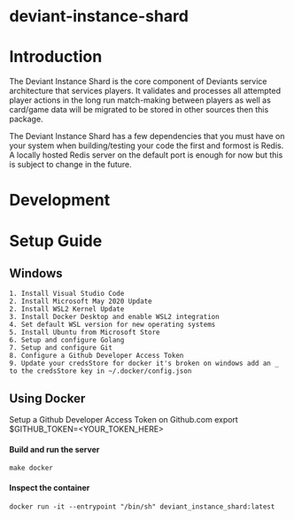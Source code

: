 # deviant-instance-shard

# Introduction

The Deviant Instance Shard is the core component of Deviants service architecture that services players. It validates and processes all attempted player actions
in the long run match-making between players as well as card/game data will be migrated to be stored in other sources then this package. 

The Deviant Instance Shard has a few dependencies that you must have on your system when building/testing your code the first and formost is Redis. A locally
hosted Redis server on the default port is enough for now but this is subject to change in the future.

# Development

# Setup Guide
## Windows
```
1. Install Visual Studio Code
2. Install Microsoft May 2020 Update
2. Install WSL2 Kernel Update
3. Install Docker Desktop and enable WSL2 integration
4. Set default WSL version for new operating systems
5. Install Ubuntu from Microsoft Store
6. Setup and configure Golang
7. Setup and configure Git
8. Configure a Github Developer Access Token
9. Update your credsStore for docker it's broken on windows add an _ to the credsStore key in ~/.docker/config.json
```

## Using Docker

Setup a Github Developer Access Token on Github.com
export $GITHUB_TOKEN=<YOUR_TOKEN_HERE>

#### Build and run the server
```
make docker
```

#### Inspect the container
```
docker run -it --entrypoint "/bin/sh" deviant_instance_shard:latest
```
